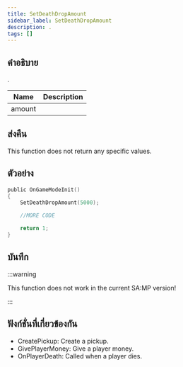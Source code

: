 ```yaml
---
title: SetDeathDropAmount
sidebar_label: SetDeathDropAmount
description: .
tags: []
---
```


## คำอธิบาย

.

| Name   | Description |
| ------ | ----------- |
| amount |             |

## ส่งคืน

This function does not return any specific values.

## ตัวอย่าง

```c
public OnGameModeInit()
{
    SetDeathDropAmount(5000);

    //MORE CODE

    return 1;
}
```

## บันทึก

:::warning

This function does not work in the current SA:MP version!

:::

## ฟังก์ชั่นที่เกี่ยวข้องกัน

- CreatePickup: Create a pickup.
- GivePlayerMoney: Give a player money.
- OnPlayerDeath: Called when a player dies.
